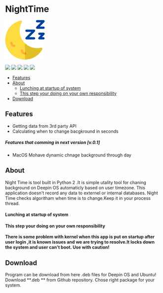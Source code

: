 # NightTime

![](https://github.com/nedimf/NightTime/blob/master/iii.png?raw=true)

![](https://img.shields.io/badge/version-v.0.1-blue.svg) ![](https://img.shields.io/badge/size-11.2%20kB-blue.svg) ![](https://img.shields.io/badge/python-2.7-green.svg) ![](https://img.shields.io/badge/status-active-brightgreen.svg) ![](https://img.shields.io/twitter/url/http/shields.io.svg?style=social)

- [Features](#features)
- [About](#about)
    + [Lunching at startup of system](#lunching-at-startup-of-system)
    + [This step your doing on your own responsibility](#this-step-your-doing-on-your-own-responsibility)
- [Download](#download)


## Features

* Getting data from 3rd party  API
* Calculating when to change bacgkround in seconds

##### Features that comming in next version [v.0.1]

 * MacOS Mohave dynamic chnage background through day

## About

Night Time is tool built in Python 2 .It is simple utality tool for chaning background on Deepin OS automaticly based on user timezone. This application doesn't record any data to externel or internal databases. Night Time checks algoritham when time is to change.Keep it in your process thread. 

#### Lunching at startup of system 

#### This step your doing on your own responsibility
**There is some problem with kernel when this app is put on startup after user login ,it is known issues and we are trying to resolve.It locks down the system and user can't boot.
Use with caution!**

## Download
Program can be download from here  .deb files for Deepin OS and Ubuntu!
Download **.deb ** from Github repository.
Chose right package for your system.



